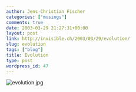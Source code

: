 ```yaml
---
author: Jens-Christian Fischer
categories: ["musings"]
comments: true
date: 2003-03-29 21:27:31+00:00
layout: post
link: http://invisible.ch/2003/03/29/evolution/
slug: evolution
tags: ["blog"]
title: Evolution
type: post
wordpress_id: 47
---
```


![evolution.jpg](http://www.invisible.ch/images/evolution.jpg)
